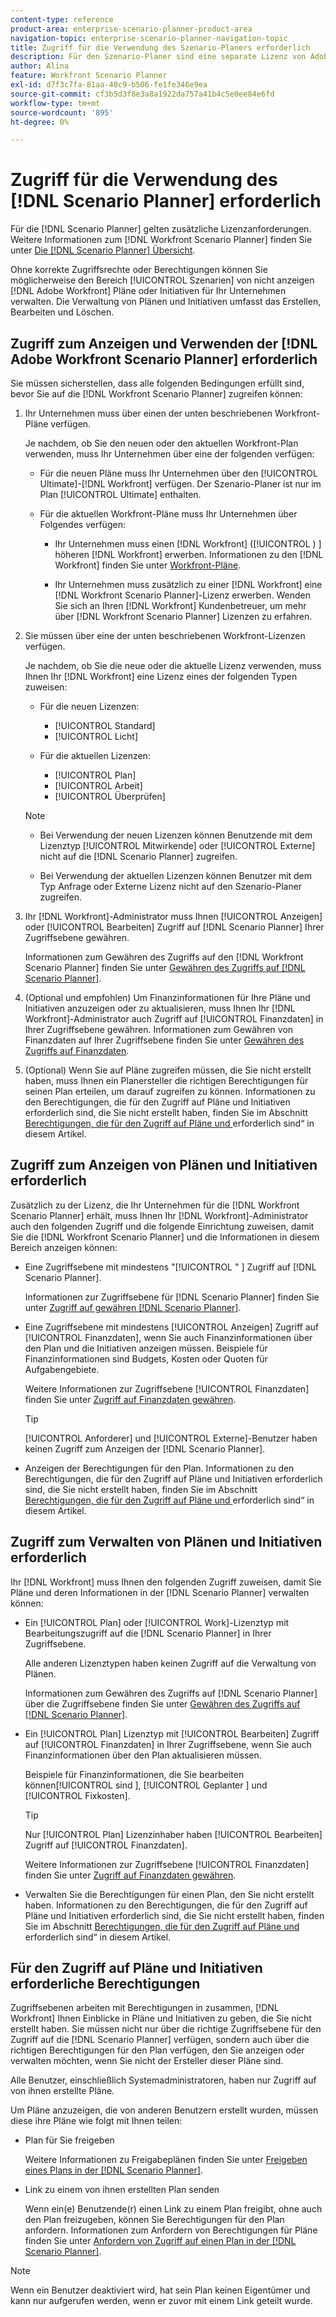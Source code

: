 ```yaml
---
content-type: reference
product-area: enterprise-scenario-planner-product-area
navigation-topic: enterprise-scenario-planner-navigation-topic
title: Zugriff für die Verwendung des Szenario-Planers erforderlich
description: Für den Szenario-Planer sind eine separate Lizenz von Adobe Workfront und zusätzlicher Zugriff erforderlich.
author: Alina
feature: Workfront Scenario Planner
exl-id: d7f3c7fa-81aa-40c9-b506-fe1fe346e9ea
source-git-commit: cf3b5d3f8e3a8a1922da757a41b4c5e0ee84e6fd
workflow-type: tm+mt
source-wordcount: '895'
ht-degree: 0%

---
```


# Zugriff für die Verwendung des [!DNL Scenario Planner] erforderlich

<!--Audited: 04/2024-->

Für die [!DNL Scenario Planner] gelten zusätzliche Lizenzanforderungen. Weitere Informationen zum [!DNL Workfront Scenario Planner] finden Sie unter [Die [!DNL Scenario Planner] Übersicht](../scenario-planner/scenario-planner-overview.md).

<!--
might need to add information about the permissions to plans/ initiatives if those will be coming later?
-->

Ohne korrekte Zugriffsrechte oder Berechtigungen können Sie möglicherweise den Bereich [!UICONTROL Szenarien] von nicht anzeigen [!DNL  Adobe Workfront] Pläne oder Initiativen für Ihr Unternehmen verwalten. Die Verwaltung von Plänen und Initiativen umfasst das Erstellen, Bearbeiten und Löschen.

## Zugriff zum Anzeigen und Verwenden der [!DNL Adobe Workfront Scenario Planner] erforderlich

Sie müssen sicherstellen, dass alle folgenden Bedingungen erfüllt sind, bevor Sie auf die [!DNL Workfront Scenario Planner] zugreifen können:

1. Ihr Unternehmen muss über einen der unten beschriebenen Workfront-Pläne verfügen.

   Je nachdem, ob Sie den neuen oder den aktuellen Workfront-Plan verwenden, muss Ihr Unternehmen über eine der folgenden verfügen:

   * Für die neuen Pläne muss Ihr Unternehmen über den [!UICONTROL Ultimate]-[!DNL Workfront] verfügen. Der Szenario-Planer ist nur im Plan [!UICONTROL Ultimate] enthalten.

   * Für die aktuellen Workfront-Pläne muss Ihr Unternehmen über Folgendes verfügen:

      * Ihr Unternehmen muss einen [!DNL Workfront] ([!UICONTROL ) ] höheren [!DNL Workfront] erwerben. Informationen zu den [!DNL Workfront] finden Sie unter [Workfront-Pläne](https://www.workfront.com/plans).

      * Ihr Unternehmen muss zusätzlich zu einer [!DNL Workfront] eine [!DNL Workfront Scenario Planner]-Lizenz erwerben. Wenden Sie sich an Ihren [!DNL Workfront] Kundenbetreuer, um mehr über [!DNL Workfront Scenario Planner] Lizenzen zu erfahren.

1. Sie müssen über eine der unten beschriebenen Workfront-Lizenzen verfügen.

   Je nachdem, ob Sie die neue oder die aktuelle Lizenz verwenden, muss Ihnen Ihr [!DNL Workfront] eine Lizenz eines der folgenden Typen zuweisen:

   * Für die neuen Lizenzen:
      * [!UICONTROL Standard]
      * [!UICONTROL Licht]

   * Für die aktuellen Lizenzen:

      * [!UICONTROL Plan]
      * [!UICONTROL Arbeit]
      * [!UICONTROL Überprüfen]

   >[!NOTE]
   > 
   >* Bei Verwendung der neuen Lizenzen können Benutzende mit dem Lizenztyp [!UICONTROL Mitwirkende] oder [!UICONTROL Externe] nicht auf die [!DNL Scenario Planner] zugreifen.
   >
   >* Bei Verwendung der aktuellen Lizenzen können Benutzer mit dem Typ Anfrage oder Externe Lizenz nicht auf den Szenario-Planer zugreifen.

1. Ihr [!DNL Workfront]-Administrator muss Ihnen [!UICONTROL Anzeigen] oder [!UICONTROL Bearbeiten] Zugriff auf [!DNL Scenario Planner] Ihrer Zugriffsebene gewähren.

   Informationen zum Gewähren des Zugriffs auf den [!DNL Workfront Scenario Planner] finden Sie unter [Gewähren des Zugriffs auf [!DNL Scenario Planner]](../administration-and-setup/add-users/configure-and-grant-access/grant-access-sp.md).

1. (Optional und empfohlen) Um Finanzinformationen für Ihre Pläne und Initiativen anzuzeigen oder zu aktualisieren, muss Ihnen Ihr [!DNL Workfront]-Administrator auch Zugriff auf [!UICONTROL Finanzdaten] in Ihrer Zugriffsebene gewähren. Informationen zum Gewähren von Finanzdaten auf Ihrer Zugriffsebene finden Sie unter [Gewähren des Zugriffs auf Finanzdaten](../administration-and-setup/add-users/configure-and-grant-access/grant-access-financial.md).

1. (Optional) Wenn Sie auf Pläne zugreifen müssen, die Sie nicht erstellt haben, muss Ihnen ein Planersteller die richtigen Berechtigungen für seinen Plan erteilen, um darauf zugreifen zu können. Informationen zu den Berechtigungen, die für den Zugriff auf Pläne und Initiativen erforderlich sind, die Sie nicht erstellt haben, finden Sie im Abschnitt [Berechtigungen, die für den Zugriff auf Pläne und ](#permissions-needed-to-access-plans-and-initiatives) erforderlich sind“ in diesem Artikel.

<!--this used to be true but not anymore:
  <li data-mc-conditions="QuicksilverOrClassic.Draft mode"> <p>(NOTE: this is no longer needed) </p> <p>Your Workfront administrator must assign you a layout template that includes the Scenarios area in the Main Menu. </p> <p>For information about customizing the Main Menu in a layout template, see <a href="../administration-and-setup/customize-workfront/use-layout-templates/customize-main-menu.md" class="MCXref xref" xrefformat="{para}">Customize the Main Menu using a layout template</a>. </p> <p>For information about assigning users to a Layout Template, see <a href="../administration-and-setup/customize-workfront/use-layout-templates/assign-users-to-layout-template.md" class="MCXref xref" xrefformat="{para}">Assign users to a layout template</a>.</p> </li>
  -->

## Zugriff zum Anzeigen von Plänen und Initiativen erforderlich

Zusätzlich zu der Lizenz, die Ihr Unternehmen für die [!DNL Workfront Scenario Planner] erhält, muss Ihnen Ihr [!DNL Workfront]-Administrator auch den folgenden Zugriff und die folgende Einrichtung zuweisen, damit Sie die [!DNL Workfront Scenario Planner] und die Informationen in diesem Bereich anzeigen können:

* Eine Zugriffsebene mit mindestens &quot;[!UICONTROL &quot; ] Zugriff auf [!DNL Scenario Planner].

  Informationen zur Zugriffsebene für [!DNL Scenario Planner] finden Sie unter [Zugriff auf gewähren [!DNL Scenario Planner]](../administration-and-setup/add-users/configure-and-grant-access/grant-access-sp.md).

* Eine Zugriffsebene mit mindestens [!UICONTROL Anzeigen] Zugriff auf [!UICONTROL Finanzdaten], wenn Sie auch Finanzinformationen über den Plan und die Initiativen anzeigen müssen. Beispiele für Finanzinformationen sind Budgets, Kosten oder Quoten für Aufgabengebiete.

  Weitere Informationen zur Zugriffsebene [!UICONTROL Finanzdaten] finden Sie unter [Zugriff auf Finanzdaten gewähren](../administration-and-setup/add-users/configure-and-grant-access/grant-access-financial.md).

  >[!TIP]
  >
  >[!UICONTROL Anforderer] und [!UICONTROL Externe]-Benutzer haben keinen Zugriff zum Anzeigen der [!DNL Scenario Planner].

* Anzeigen der Berechtigungen für den Plan. Informationen zu den Berechtigungen, die für den Zugriff auf Pläne und Initiativen erforderlich sind, die Sie nicht erstellt haben, finden Sie im Abschnitt [Berechtigungen, die für den Zugriff auf Pläne und ](#permissions-needed-to-access-plans-and-initiatives) erforderlich sind“ in diesem Artikel.

## Zugriff zum Verwalten von Plänen und Initiativen erforderlich

Ihr [!DNL Workfront] muss Ihnen den folgenden Zugriff zuweisen, damit Sie Pläne und deren Informationen in der [!DNL Scenario Planner] verwalten können:

* Ein [!UICONTROL Plan] oder [!UICONTROL Work]-Lizenztyp mit Bearbeitungszugriff auf die [!DNL Scenario Planner] in Ihrer Zugriffsebene.

  Alle anderen Lizenztypen haben keinen Zugriff auf die Verwaltung von Plänen.

  Informationen zum Gewähren des Zugriffs auf [!DNL Scenario Planner] über die Zugriffsebene finden Sie unter [Gewähren des Zugriffs auf [!DNL Scenario Planner]](../administration-and-setup/add-users/configure-and-grant-access/grant-access-sp.md).

* Ein [!UICONTROL Plan] Lizenztyp mit [!UICONTROL Bearbeiten] Zugriff auf [!UICONTROL Finanzdaten] in Ihrer Zugriffsebene, wenn Sie auch Finanzinformationen über den Plan aktualisieren müssen.

  Beispiele für Finanzinformationen, die Sie bearbeiten können[!UICONTROL  sind ], [!UICONTROL Geplanter ] und [!UICONTROL Fixkosten].

  >[!TIP]
  >
  >Nur [!UICONTROL Plan] Lizenzinhaber haben [!UICONTROL Bearbeiten] Zugriff auf [!UICONTROL Finanzdaten].

  Weitere Informationen zur Zugriffsebene [!UICONTROL Finanzdaten] finden Sie unter [Zugriff auf Finanzdaten gewähren](../administration-and-setup/add-users/configure-and-grant-access/grant-access-financial.md).

* Verwalten Sie die Berechtigungen für einen Plan, den Sie nicht erstellt haben. Informationen zu den Berechtigungen, die für den Zugriff auf Pläne und Initiativen erforderlich sind, die Sie nicht erstellt haben, finden Sie im Abschnitt [Berechtigungen, die für den Zugriff auf Pläne und ](#permissions-needed-to-access-plans-and-initiatives) erforderlich sind“ in diesem Artikel.

## Für den Zugriff auf Pläne und Initiativen erforderliche Berechtigungen

Zugriffsebenen arbeiten mit Berechtigungen in zusammen, [!DNL Workfront] Ihnen Einblicke in Pläne und Initiativen zu geben, die Sie nicht erstellt haben. Sie müssen nicht nur über die richtige Zugriffsebene für den Zugriff auf die [!DNL Scenario Planner] verfügen, sondern auch über die richtigen Berechtigungen für den Plan verfügen, den Sie anzeigen oder verwalten möchten, wenn Sie nicht der Ersteller dieser Pläne sind.

Alle Benutzer, einschließlich Systemadministratoren, haben nur Zugriff auf von ihnen erstellte Pläne.

Um Pläne anzuzeigen, die von anderen Benutzern erstellt wurden, müssen diese ihre Pläne wie folgt mit Ihnen teilen:

* Plan für Sie freigeben

  Weitere Informationen zu Freigabeplänen finden Sie unter [Freigeben eines Plans in der [!DNL Scenario Planner]](../scenario-planner/share-a-plan.md).

* Link zu einem von ihnen erstellten Plan senden

  Wenn ein(e) Benutzende(r) einen Link zu einem Plan freigibt, ohne auch den Plan freizugeben, können Sie Berechtigungen für den Plan anfordern. Informationen zum Anfordern von Berechtigungen für Pläne finden Sie unter [Anfordern von Zugriff auf einen Plan in der [!DNL Scenario Planner]](../scenario-planner/request-access-to-plan.md).

>[!NOTE]
>
>Wenn ein Benutzer deaktiviert wird, hat sein Plan keinen Eigentümer und kann nur aufgerufen werden, wenn er zuvor mit einem Link geteilt wurde.


